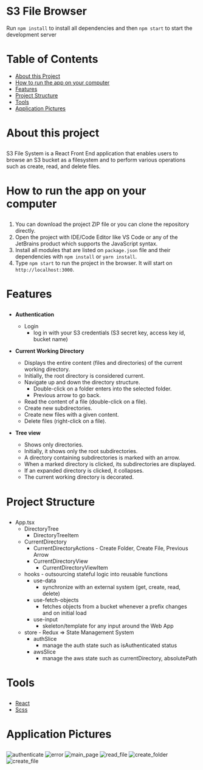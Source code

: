 # S3 File Browser

Run `npm install` to install all dependencies and then `npm start` to start the development server

# Table of Contents
- <a href="#about">About this Project</a>
- <a href="#how-to-run">How to run the app on your computer</a>
- <a href="#features">Features</a>
- <a href="#project-structure">Project Structure</a>
- <a href="#tools">Tools</a>
- <a href="#application-pictures">Application Pictures</a>

# <p id="about">About this project</p>

S3 File System is a React Front End application that enables users to browse an S3 bucket as a filesystem and to perform various operations such as create, read, and delete files.

# <p id="how-to-run">How to run the app on your computer</p>

1. You can download the project ZIP file or you can clone the repository directly.
2. Open the project with IDE/Code Editor like VS Code or any of the JetBrains product which supports the JavaScript syntax.
3. Install all modules that are listed on `package.json` file and their dependencies with `npm install` or `yarn install`.
4. Type `npm start` to run the project in the browser. It will start on `http://localhost:3000`.


# <p id="features">Features</p>

- <strong>Authentication</strong>
    - Login
        - log in with your S3 credentials (S3 secret key, access key id, bucket name)

- <strong>Current Working Directory</strong>
    - Displays the entire content (files and directories) of the current working directory.
    - Initially, the root directory is considered current.
    - Navigate up and down the directory structure.
      - Double-click on a folder enters into the selected folder.
      - Previous arrow to go back.
    - Read the content of a file (double-click on a file).
    - Create new subdirectories.
    - Create new files with a given content.
    - Delete files (right-click on a file).

- <strong>Tree view</strong>
    - Shows only directories.
    - Initially, it shows only the root subdirectories.
    - A directory containing subdirectories is marked with an arrow.
    - When a marked directory is clicked, its subdirectories are displayed.
    - If an expanded directory is clicked, it collapses.
    - The current working directory is decorated.

# <p id="project-structure">Project Structure</p>
- App.tsx
    - DirectoryTree
        - DirectoryTreeItem
    - CurrentDirectory
        - CurrentDirectoryActions - Create Folder, Create File, Previous Arrow
        - CurrentDirectoryView
          - CurrentDirectoryViewItem
    - hooks - outsourcing stateful logic into reusable functions
        - use-data
            - synchronize with an external system (get, create, read, delete)
        - use-fetch-objects
            - fetches objects from a bucket whenever a prefix changes and on initial load
        - use-input
            - skeleton/template for any input around the Web App
    - store - Redux => State Management System
        - authSlice
            - manage the auth state such as isAuthenticated status
        - awsSlice
            - manage the aws state such as currentDirectory, absolutePath

# <p id="tools">Tools</p>

- <a href="https://react.dev/">React</a>
- <a href="https://sass-lang.com/">Scss</a>

# <p id="application-pictures">Application Pictures</p>

![authenticate](https://github.com/antoanparashkevov/s3-file-browser/assets/80749603/737435e8-a694-442e-9b84-3a2ad5023388)
![error](https://github.com/antoanparashkevov/s3-file-browser/assets/80749603/96bfa4a2-65f8-4fa3-8373-2c90e06afb7b)
![main_page](https://github.com/antoanparashkevov/s3-file-browser/assets/80749603/a2dea3b3-0693-4414-9dbd-0d3b4d79ccf6)
![read_file](https://github.com/antoanparashkevov/s3-file-browser/assets/80749603/6fc6ae8a-3046-4370-88bd-6742d9bc526f)
![create_folder](https://github.com/antoanparashkevov/s3-file-browser/assets/80749603/4d8172c2-4e1e-4cea-8b68-3fbc06595e99)
![create_file](https://github.com/antoanparashkevov/s3-file-browser/assets/80749603/b13c2834-f2e2-495a-9c61-fa92a99379ae)
